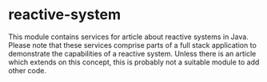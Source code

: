 # reactive-system
This module contains services for article about reactive systems in Java. Please note that these services comprise parts of a full stack application to demonstrate the capabilities of a reactive system. Unless there is an article which extends on this concept, this is probably not a suitable module to add other code.
